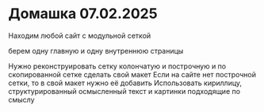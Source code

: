 # Домашка 07.02.2025

Находим любой сайт с модульной сеткой

берем одну главную и одну внутреннюю страницы 

Нужно реконструировать сетку колончатую и построчную
и по скопированной сетке сделать свой макет 
Если на сайте нет построчной сетки, то в свой макет нужно её добавить
Использовать кириллицу, структурированный осмысленный текст и картинки подходящие по смыслу